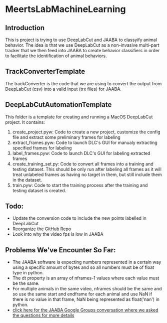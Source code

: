 # MeertsLabMachineLearning

## Introduction
This is project is trying to use DeepLabCut and JAABA to classyify animal behavior. The idea is that we use DeepLabCut as a non-invasive multi-part tracker that we then feed into JAABA to create behavior classifiers in order to facilitate the identification of animal behaviors.

## TrackConverterTemplate
The trackConverter is the code that we are using to convert the output from DeepLabCut (csv) into a valid input (trx files) for JAABA.

## DeepLabCutAutomationTemplate
This folder is a template for creating and running a MacOS DeepLabCut project. It contains:
1. create_project.pyw: Code to create a new project, customize the config file and extract some preliminary frames for labeling
2. extract_frames.pyw: Code to launch DLC's GUI for manualy extracting specified frames for labeling
3. label_frames.pyw: Code to launch DLC's GUI for labeling extracted frames
4. create_training_set.py: Code to convert all frames into a training and testing dataset. This should be only run after labeling all frames as it will treat unlabeled frames as having no target in them, but still include them in the dataset.
5. train.pyw: Code to start the training process after the training and testing dataset is created.

## Todo:
- Update the conversion code to include the new points labelled in DeepLabCut
- Reorganize the GitHub Repo
- Look into why the video fps is low in JAABA

## Problems We've Encounter So Far: 
- The JAABA software is expecting numbers represented in a certain way using a specific amount of bytes and so all numbers must be of float type in python.
- The dt property is an array of nframes-1 values where each value must be the same.
- For multiple animals in the same video, nframes should be the same and so use the same start and endframe for each animal and use NaN if there is no value in that frame, NaN being represented as float('nan') in python.
- [click here for the JAABA Google Groups conversation where we asked the questions for more details](https://groups.google.com/g/jaaba/c/CV6UHQ43XKg)